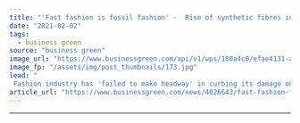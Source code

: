 ```yaml
---
title: "'Fast fashion is fossil fashion' -  Rise of synthetic fibres in fashion pushing planetary limits, NGOs warn"
date: "2021-02-02"
tags: 
  - business green
source: "business green"
image_url: "https://www.businessgreen.com/api/v1/wps/100a4c0/efae4131-abd0-4ff6-94b4-a237aac06b9f/5/Shutterstock-185x114.jpg"
image_fp: "/assets/img/post_thumbnails/173.jpg"
lead: "
 Fashion industry has 'failed to make headway' in curbing its damage on the environment and dependence on fossil fuels, campaigners warn ..."
article_url: "https://www.businessgreen.com/news/4026643/fast-fashion-fossil-fashion-rise-synthetic-fibres-fashion-pushing-planetary-limits-ngos-warn"
---
```


---
